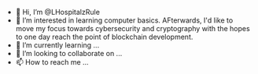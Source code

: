 - 👋 Hi, I’m @LHospitalzRule
- 👀 I’m interested in learning computer basics. AFterwards, I'd like to move my focus towards cybersecurity and cryptography with the hopes to one day reach the point of blockchain development.
- 🌱 I’m currently learning ...
- 💞️ I’m looking to collaborate on ...
- 📫 How to reach me ...

<!---
LHospitalzRule/LHospitalzRule is a ✨ special ✨ repository because its `README.md` (this file) appears on your GitHub profile.
You can click the Preview link to take a look at your changes.
--->
